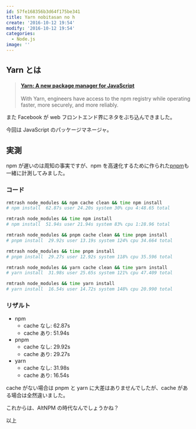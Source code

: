 ```yaml
---
id: 57fe168356b3d64f175be341
title: Yarn nobitasan no h
create: '2016-10-12 19:54'
modify: '2016-10-12 19:54'
categories:
  - Node.js
image: ''
---
```


## Yarn とは

<blockquote class="embedly-card" data-card-key="efc9713d77434ae8b88ef22dda0a91e8" data-card-controls="0" data-card-width="500" data-card-type="article" data-card-align="left"><h4><a href="https://code.facebook.com/posts/1840075619545360">Yarn: A new package manager for JavaScript</a></h4><p>With Yarn, engineers have access to the npm registry while operating faster, more securely, and more reliably.</p></blockquote>


また Facebook が web フロントエンド界にネタをぶち込んできました。

今回は JavaScript のパッケージマネージャ。

<!-- more -->

## 実測

npm が遅いのは周知の事実ですが、npm を高速化するために作られた[pnpm](http://ricostacruz.com/pnpm/)も一緒に計測してみました。

### コード

```bash
rmtrash node_modules && npm cache clean && time npm install
# npm install  62.87s user 24.20s system 30% cpu 4:48.65 total

rmtrash node_modules && time npm install
# npm install  51.94s user 21.94s system 83% cpu 1:28.96 total

rmtrash node_modules && pnpm cache clean && time pnpm install
# pnpm install  29.92s user 13.19s system 124% cpu 34.664 total

rmtrash node_modules && time pnpm install
# pnpm install  29.27s user 12.92s system 118% cpu 35.596 total

rmtrash node_modules && yarn cache clean && time yarn install
# yarn install  31.98s user 25.65s system 121% cpu 47.409 total

rmtrash node_modules && time yarn install
# yarn install  16.54s user 14.72s system 148% cpu 20.990 total
```

### リザルト

- npm
  - cache なし: 62.87s
  - cache あり: 51.94s
- pnpm
  - cache なし: 29.92s
  - cache あり: 29.27s
- yarn
  - cache なし: 31.98s
  - cache あり: 16.54s

cache がない場合は pnpm と yarn に大差はありませんでしたが、cache がある場合は全然違いました。

これからは、AltNPM の時代なんでしょうかね？

以上
